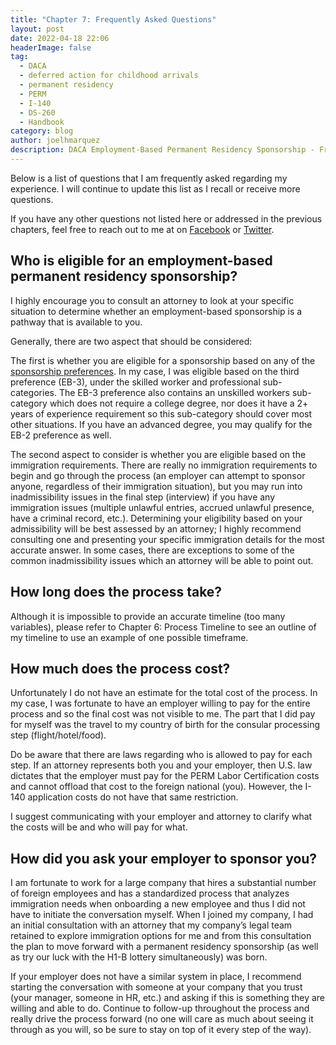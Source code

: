 ```yaml
---
title: "Chapter 7: Frequently Asked Questions"
layout: post
date: 2022-04-18 22:06
headerImage: false
tag:
  - DACA
  - deferred action for childhood arrivals
  - permanent residency
  - PERM
  - I-140
  - DS-260
  - Handbook
category: blog
author: joelhmarquez
description: DACA Employment-Based Permanent Residency Sponsorship - Frequently Asked Questions
---
```


Below is a list of questions that I am frequently asked regarding my experience. I will continue to update this list as I recall or receive more questions. 

If you have any other questions not listed here or addressed in the previous chapters, feel free to reach out to me at on [Facebook](https://www.facebook.com/joelhmarquez) or [Twitter](https://twitter.com/joelhmarquez).

## Who is eligible for an employment-based permanent residency sponsorship?
I highly encourage you to consult an attorney to look at your specific situation to determine whether an employment-based sponsorship is a pathway that is available to you. 

Generally, there are two aspect that should be considered:

The first is whether you are eligible for a sponsorship based on any of the [sponsorship preferences](https://www.uscis.gov/working-in-the-united-states/permanent-workers). In my case, I was eligible based on the third preference (EB-3), under the skilled worker and professional sub-categories. The EB-3 preference also contains an unskilled workers sub-category which does not require a college degree, nor does it have a 2+ years of experience requirement so this sub-category should cover most other situations. If you have an advanced degree, you may qualify for the EB-2 preference as well.

The second aspect to consider is whether you are eligible based on the immigration requirements. There are really no immigration requirements to begin and go through the process (an employer can attempt to sponsor anyone, regardless of their immigration situation), but you may run into inadmissibility issues in the final step (interview) if you have any immigration issues (multiple unlawful entries, accrued unlawful presence, have a criminal record, etc.). Determining your eligibility based on your admissibility will be best assessed by an attorney; I highly recommend consulting one and presenting your specific immigration details for the most accurate answer. In some cases, there are exceptions to some of the common inadmissibility issues which an attorney will be able to point out.

## How long does the process take?
Although it is impossible to provide an accurate timeline (too many variables), please refer to Chapter 6: Process Timeline to see an outline of my timeline to use an example of one possible timeframe.

## How much does the process cost?
Unfortunately I do not have an estimate for the total cost of the process. In my case, I was fortunate to have an employer willing to pay for the entire process and so the final cost was not visible to me. The part that I did pay for myself was the travel to my country of birth for the consular processing step (flight/hotel/food). 

Do be aware that there are laws regarding who is allowed to pay for each step. If an attorney represents both you and your employer, then U.S. law dictates that the employer must pay for the PERM Labor Certification costs and cannot offload that cost to the foreign national (you). However, the I-140 application costs do not have that same restriction.

I suggest communicating with your employer and attorney to clarify what the costs will be and who will pay for what. 

## How did you ask your employer to sponsor you?
I am fortunate to work for a large company that hires a substantial number of foreign employees and has a standardized process that analyzes immigration needs when onboarding a new employee and thus I did not have to initiate the conversation myself.
When I joined my company, I had an initial consultation with an attorney that my company’s legal team retained to explore immigration options for me and from this consultation the plan to move forward with a permanent residency sponsorship (as well as try our luck with the H1-B lottery simultaneously) was born.

If your employer does not have a similar system in place, I recommend starting the conversation with someone at your company that you trust (your manager, someone in HR, etc.) and asking if this is something they are willing and able to do. Continue to follow-up throughout the process and really drive the process forward (no one will care as much about seeing it through as you will, so be sure to stay on top of it every step of the way).